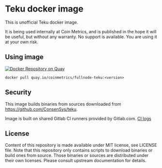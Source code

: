 # Teku docker image

This is unofficial Teku docker image.

It is being used internally at Coin Metrics, and is published in the hope it will be useful, but without any warranty. No support is available. You are using it at your own risk.

## Using image

[![Docker Repository on Quay](https://quay.io/repository/coinmetrics/fullnode-teku/status "Docker Repository on Quay")](https://quay.io/repository/coinmetrics/fullnode-teku)

```
docker pull quay.io/coinmetrics/fullnode-teku:<version>
```

## Security

This image builds binaries from sources downloaded from https://github.com/ConsenSys/teku.

Image is built on shared Gitlab CI runners provided by Gitlab.com. [CI logs](https://gitlab.com/coinmetrics/fullnodes/teku/pipelines)

## License

Content of this repository is made available under MIT license, see LICENSE file.
Note that this repository only contains scripts to download binaries or build ones from source.
Those binaries or sources are distributed under their own licenses.
Please consult upstream documentation for details.

